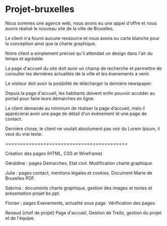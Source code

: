 # Projet-bruxelles

Nous sommes une agence web, nous avons eu une appel d'offre et nous avons réalisé le nouveau site de la ville de Bruxelles.

Le client n'a fourni aucune ressource et nous avons eu carte blanche pour la conception ainsi que la charte graphique.

Notre client a simplement précisé qu'il attendait un design dans l'air du temps et agréable.

La page d'accueil du site doit avoir un champ de recherche et permettre de consulter les dernières actualités de la ville et les évenements a venir.

Le visiteur doit avoir la posibilité de télécharger la dernière newspaper.

Depuis la page d'accueil, les habitants doivent enfin pouvoir accéder au portail pour faire leurs démarches en ligne.

Le client demande au minimum de réaliser la page d’accueil, mais il apprécierai avoir une page de détail d’un événement et une page de contact.

Dernière chose, le client ne voulait absolument pas voir du Lorem Ipsum, il veut du vrai texte.


==========================================

Création des pages (HTML, CSS et Wireframe)


Géraldine : pages Demarches, Etat civil. Modification charte graphique.

Julie : pages contact, mentions légales et cookies. Document Marie de Bruxelles PDF.

Sabrina : documents charte graphique, gestion des images et textes et présentation projet bx.ppt.

Florian : pages Evenements, actualité sous page. Vérification des pages.

Renaud (chef de projet) Page d'accueil, Gestion de Trello, gestion du projet et de l'équipe.
